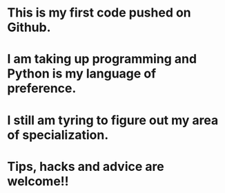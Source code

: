 # This is my first code pushed on Github. 
# I am taking up programming and Python is my language of preference.
# I still am tyring to figure out my area of specialization. 
# Tips, hacks and advice are welcome!!
